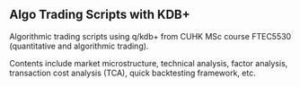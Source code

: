 ## Algo Trading Scripts with KDB+
Algorithmic trading scripts using q/kdb+ from CUHK MSc course FTEC5530 (quantitative and algorithmic trading).

Contents include market microstructure, technical analysis, factor analysis, transaction cost analysis (TCA), quick backtesting framework, etc.
